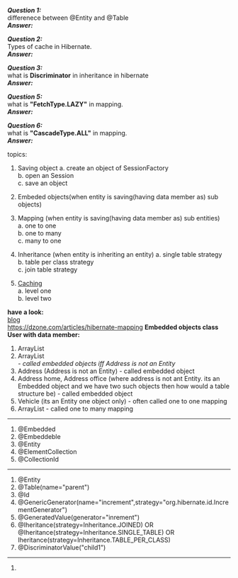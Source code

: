 ***Question 1:***  
differenece between @Entity and @Table  
***Answer:***  

***Question 2:***   
Types of cache in Hibernate.  
***Answer:***   

***Question 3:***   
what is **Discriminator** in inheritance in hibernate  
***Answer:***   

***Question 5:***   
what is **"FetchType.LAZY"** in mapping.  
***Answer:***   

***Question 6:***   
what is **"CascadeType.ALL"** in mapping.  
***Answer:***   



topics:  
1. Saving object
    a. create an object of SessionFactory   
    b. open an Session  
    c. save an object  
    
1. Embeded objects(when entity is saving(having data member as) sub objects)    
2. Mapping (when entity is saving(having data member as) sub entities)   
    a. one to one  
    b. one to many  
    c. many to one  
3. Inheritance (when entity is inheriting an entity)
    a. single table strategy  
    b. table per class strategy  
    c. join table strategy  
4. [Caching](https://github.com/PiyushMittl/hibernate-framework-bloglinks/blob/master/Caching.pdf)  
    a. level one  
    b. level two  
    
    
    
    
**have a look:**  
[blog](https://github.com/PiyushMittl/hibernate-framework-bloglinks)    
https://dzone.com/articles/hibernate-mapping
**Embedded objects class User with data member:**
1. ArrayList<String>  
2. ArrayList<Address> - called embedded objects iff Address is not an Entity  
3. Address (Address is not an Entity) - called embedded object  
4. Address home, Address office (where address is not ant Entity. its an Embedded object and we have two such objects then how would a table structure be) - called embedded object  
5. Vehicle (its an Entity one object only) - often called one to one mapping  
6. ArrayList<Vehicle> - called one to many mapping  

----
1. @Embedded  
2. @Embeddeble  
3. @Entity  
4. @ElementCollection  
5. @CollectionId  
----  
1. @Entity  
2. @Table(name="parent")   
3. @Id  
4. @GenericGenerator(name="increment",strategy="org.hibernate.id.IncrementGenerator")  
5. @GeneratedValue(generator="inrement")  
4. @Iheritance(strategy=Inheritance.JOINED) OR @Iheritance(strategy=Inheritance.SINGLE_TABLE) OR Iheritance(strategy=Inheritance.TABLE_PER_CLASS)  
6. @DiscriminatorValue("child1")
----
1. 

